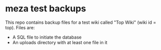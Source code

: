 meza test backups
=================

This repo contains backup files for a test wiki called "Top Wiki" (wiki id = top). Files are:

* A SQL file to initiate the database
* An uploads directory with at least one file in it
